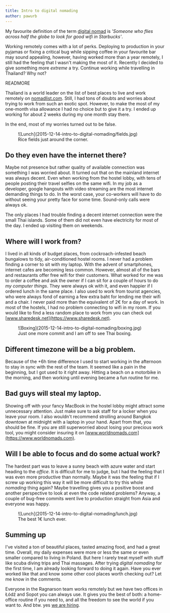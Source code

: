 ```yaml
---
title: Intro to digital nomading
author: pawurb
---
```


My favourite definition of the term [digital nomad](https://en.wikipedia.org/wiki/Digital_nomad) is *'Someone who flies across half the globe to look for good wifi in Starbucks'*.

Working remotely comes with a lot of perks. Deploying to production in your pyjamas or fixing a critical bug while sipping coffee in your favourite bar may sound appealing, however, having worked more than a year remotely, I still had the feeling that I wasn't making the most of it. Recently I decided to give something more *extreme* a try. Continue working while travelling in Thailand? Why not?

READMORE

Thailand is a world leader on the list of best places to live and work remotely on [nomadlist.com](https://nomadlist.com). Still, I had tons of doubts and worries about trying to work from such an exotic spot. However, to make the most of my one-month visa allowance I had no choice but to give it a try. I ended up working for about 2 weeks during my one month stay there.

In the end, most of my worries turned out to be false.

<figure>
![Lunch](2015-12-14-intro-to-digital-nomading/fields.jpg)
<figcaption>
Rice fields just around the corner.
</figcaption>
</figure>

## Do they even have the internet there?

Maybe not presence but rather quality of available connection was something I was worried about. It turned out that on the mainland internet was always decent. Even when working from the hostel lobby, with tens of people posting their travel selfies on the same wifi. In my job as a developer, google hangouts with video streaming are the most internet demanding things to do. In the worst case, your co-workers will have to do without seeing your pretty face for some time. Sound-only calls were always ok.

The only places I had trouble finding a decent internet connection were the small Thai islands. Some of them did not even have electricity for most of the day. I ended up visiting them on weekends.

## Where will I work from?

I lived in all kinds of budget places, from cockroach-infested beach bungalows to tidy, air-conditioned hostel rooms. I never had a problem finding a corner to sit with my laptop. With the advent of smartphones, internet cafes are becoming less common. However, almost all of the bars and restaurants offer free wifi for their customers. What worked for me was to order a coffee and ask the owner if I can sit for a couple of hours to do *my computer things*. They were always ok with it, and even happier if I ordered lunch in the same place. I also used to work from tourist agencies, who were always fond of earning a few extra baht for lending me their wifi and a chair. I never paid more than the equivalent of 2€ for a day of work. In most of the hostels, I had no problem connecting to wifi in my room. If you would like to find a less random place to work from you can check out [www.sharedesk.net](https://www.sharedesk.net).

<figure>
![Boxing](2015-12-14-intro-to-digital-nomading/boxing.jpg)
<figcaption>
Just one more commit and I am off to see Thai boxing.
</figcaption>
</figure>

## Different timezone will be a big problem.

Because of the +6h time difference I used to start working in the afternoon to stay in sync with the rest of the team. It seemed like a pain in the beginning, but I got used to it right away. Hitting a beach on a motorbike in the morning, and then working until evening became a fun routine for me.

## Bad guys will steal my laptop.

Showing off with your fancy MacBook in the hostel lobby might attract some unnecessary attention. Just make sure to ask staff for a locker when you leave your room. I also wouldn't recommend strolling around Bangkok downtown at midnight with a laptop in your hand. Apart from that, you should be fine. If you are still superworried about losing your precious work tool, you might consider insuring it on [www.worldnomads.com](https://www.worldnomads.com).

## Will I be able to focus and do some actual work?

The hardest part was to leave a sunny beach with azure water and start heading to the *office*. It is difficult for me to judge, but I had the feeling that I was even more productive than normally. Maybe it was the feeling that if I screw up working this way it will be more difficult to try this whole *nomading* thing again? Maybe travelling gives you a positive boost and another perspective to look at even the code related problems? Anyway, a couple of bug-free commits went live to production straight from Asia and everyone was happy.

<figure>
![Lunch](2015-12-14-intro-to-digital-nomading/lunch.jpg)
<figcaption>
The best 1€ lunch ever.
</figcaption>
</figure>

## Summing up

I've visited a ton of beautiful places, tasted amazing food, and had a great time. Overall, my daily expenses were more or less the same or even smaller compared to living in Poland. But here I rarely treat myself with stuff like scuba diving trips and Thai massages. After trying *digital nomading* for the first time, I am already looking forward to doing it again. Have you ever worked like that and know some other cool places worth checking out? Let me know in the comments.

Everyone in the Ragnarson team works remotely but we have two offices in Łódź and Sopot you can always use. It gives you the best of both: a home-office routine if you need to, and all the freedom to see the world if you want to. And btw. yes [we are hiring](http://jobs.ragnarson.com).
